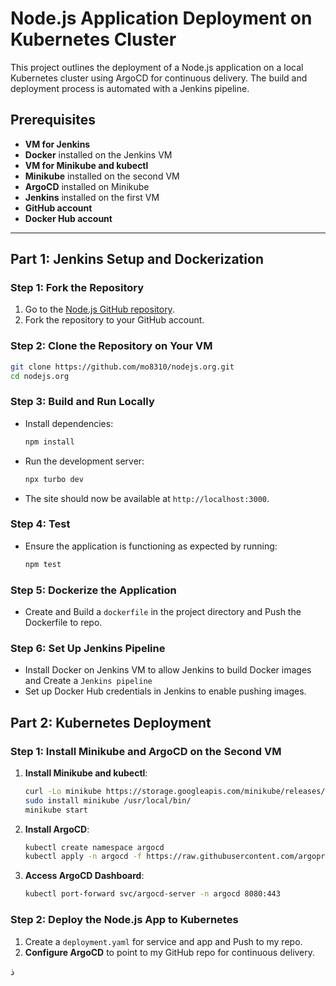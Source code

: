 
# Node.js Application Deployment on Kubernetes Cluster

This project outlines the deployment of a Node.js application on a local Kubernetes cluster using ArgoCD for continuous delivery. The build and deployment process is automated with a Jenkins pipeline. 

## Prerequisites

- **VM for Jenkins**
- **Docker** installed on the Jenkins VM
- **VM for Minikube and kubectl**
- **Minikube** installed on the second VM
- **ArgoCD** installed on Minikube
- **Jenkins** installed on the first VM
- **GitHub account**
- **Docker Hub account**

---

## Part 1: Jenkins Setup and Dockerization

### Step 1: Fork the Repository
1. Go to the [Node.js GitHub repository](https://github.com/nodejs/nodejs.org.git).
2. Fork the repository to your GitHub account.

### Step 2: Clone the Repository on Your VM
```bash
git clone https://github.com/mo8310/nodejs.org.git
cd nodejs.org
```
### Step 3: Build and Run Locally
   - Install dependencies:
     ```bash
     npm install
     ```
   - Run the development server:
     ```bash
     npx turbo dev
     ```
   - The site should now be available at `http://localhost:3000`.
### Step 4: Test
   - Ensure the application is functioning as expected by running:
     ```bash
     npm test
     ```
### Step 5: Dockerize the Application
  - Create and Build a `dockerfile` in the project directory and Push the Dockerfile to repo.
    
### Step 6: Set Up Jenkins Pipeline
   - Install Docker on Jenkins VM to allow Jenkins to build Docker images and Create a `Jenkins pipeline`
   - Set up Docker Hub credentials in Jenkins to enable pushing images.
  
## Part 2: Kubernetes Deployment

### Step 1: Install Minikube and ArgoCD on the Second VM
1. **Install Minikube and kubectl**:
    ```bash
    curl -Lo minikube https://storage.googleapis.com/minikube/releases/latest/minikube-linux-amd64
    sudo install minikube /usr/local/bin/
    minikube start
    ```
2. **Install ArgoCD**:
    ```bash
    kubectl create namespace argocd
    kubectl apply -n argocd -f https://raw.githubusercontent.com/argoproj/argo-cd/stable/manifests/install.yaml
    ```

3. **Access ArgoCD Dashboard**:
    ```bash
    kubectl port-forward svc/argocd-server -n argocd 8080:443
    ```

### Step 2: Deploy the Node.js App to Kubernetes
1. Create a `deployment.yaml` for service and app and Push to my repo.
2. **Configure ArgoCD** to point to my GitHub repo for continuous delivery.



ذ
